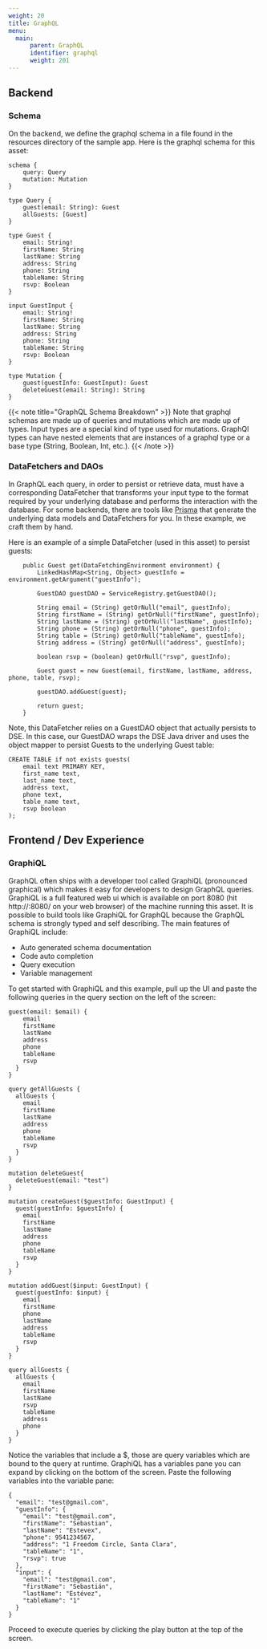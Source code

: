 ```yaml
---
weight: 20
title: GraphQL
menu:
  main:
      parent: GraphQL
      identifier: graphql
      weight: 201
---
```


## Backend

### Schema

On the backend, we define the graphql schema in a file found in the resources directory of the sample app. Here is the graphql schema for this asset:

```
schema {
    query: Query
    mutation: Mutation
}

type Query {
    guest(email: String): Guest
    allGuests: [Guest]
}

type Guest {
    email: String!
    firstName: String
    lastName: String
    address: String
    phone: String
    tableName: String
    rsvp: Boolean
}

input GuestInput {
    email: String!
    firstName: String
    lastName: String
    address: String
    phone: String
    tableName: String
    rsvp: Boolean
}

type Mutation {
    guest(guestInfo: GuestInput): Guest
    deleteGuest(email: String): String
}
```

{{< note title="GraphQL Schema Breakdown" >}}
Note that graphql schemas are made up of queries and mutations which are made up of types. Input types are a special kind of type used for mutations. GraphQl types can have nested elements that are instances of a graphql type or a base type (String, Boolean, Int, etc.).
{{< /note >}}

### DataFetchers and DAOs

In GraphQL each query, in order to persist or retrieve data, must have a corresponding DataFetcher that transforms your input type to the format required by your underlying database and performs the interaction with the database. For some backends, there are tools like [Prisma](https://www.prismagraphql.com/) that generate the underlying data models and DataFetchers for you.
In these example, we craft them by hand.

Here is an example of a simple DataFetcher (used in this asset) to persist guests:

```
    public Guest get(DataFetchingEnvironment environment) {
        LinkedHashMap<String, Object> guestInfo = environment.getArgument("guestInfo");

        GuestDAO guestDAO = ServiceRegistry.getGuestDAO();

        String email = (String) getOrNull("email", guestInfo);
        String firstName = (String) getOrNull("firstName", guestInfo);
        String lastName = (String) getOrNull("lastName", guestInfo);
        String phone = (String) getOrNull("phone", guestInfo);
        String table = (String) getOrNull("tableName", guestInfo);
        String address = (String) getOrNull("address", guestInfo);

        boolean rsvp = (boolean) getOrNull("rsvp", guestInfo);

        Guest guest = new Guest(email, firstName, lastName, address, phone, table, rsvp);

        guestDAO.addGuest(guest);

        return guest;
    }
```

Note, this DataFetcher relies on a GuestDAO object that actually persists to DSE. In this case, our GuestDAO wraps the DSE Java driver and uses the object mapper to persist Guests to the underlying Guest table:


```
CREATE TABLE if not exists guests(
    email text PRIMARY KEY,
    first_name text,
    last_name text,
    address text,
    phone text,
    table_name text,
    rsvp boolean
);
```

## Frontend / Dev Experience

### GraphiQL

GraphQL often ships with a developer tool called GraphiQL (pronounced graphical) which makes it easy for developers to design GraphQL queries.
GraphiQL is a full featured web ui which is available on port 8080 (hit http://<host>:8080/ on your web browser) of the machine running this asset.
It is possible to build tools like GraphiQL for GraphQL because the GraphQL schema is strongly typed and self describing.
The main features of GraphiQL include:

 - Auto generated schema documentation
 - Code auto completion
 - Query execution
 - Variable management

To get started with GraphiQL and this example, pull up the UI and paste the following queries in the query section on the left of the screen:

```
guest(email: $email) {
    email
    firstName
    lastName
    address
    phone
    tableName
    rsvp
  }
}

query getAllGuests {
  allGuests {
    email
    firstName
    lastName
    address
    phone
    tableName
    rsvp
  }
}

mutation deleteGuest{
  deleteGuest(email: "test")
}

mutation createGuest($guestInfo: GuestInput) {
  guest(guestInfo: $guestInfo) {
    email
    firstName
    lastName
    address
    phone
    tableName
    rsvp
  }
}

mutation addGuest($input: GuestInput) {
  guest(guestInfo: $input) {
    email
    firstName
    phone
    lastName
    address
    tableName
    rsvp
  }
}

query allGuests {
  allGuests {
    email
    firstName
    lastName
    rsvp
    tableName
    address
    phone
  }
}
```

Notice the variables that include a $, those are query variables which are bound to the query at runtime. GraphiQL has a variables pane you can expand by clicking on the bottom of the screen. Paste the following variables into the variable pane:

```
{
  "email": "test@gmail.com",
  "guestInfo": {
    "email": "test@gmail.com",
    "firstName": "Sebastian",
    "lastName": "Estevex",
    "phone": 9541234567,
    "address": "1 Freedom Circle, Santa Clara",
    "tableName": "1",
    "rsvp": true
  },
  "input": {
    "email": "test@gmail.com",
    "firstName": "Sebastián",
    "lastName": "Estévez",
    "tableName": "1"
  }
}
```

Proceed to execute queries by clicking the play button at the top of the screen.
